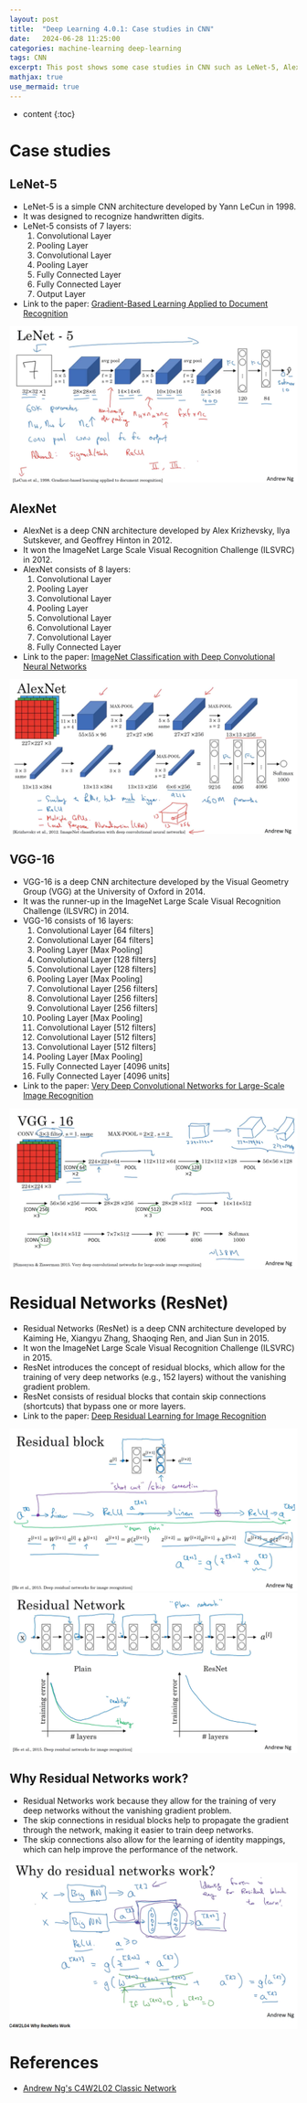 ```yaml
---
layout: post
title:  "Deep Learning 4.0.1: Case studies in CNN"
date:   2024-06-28 11:25:00
categories: machine-learning deep-learning
tags: CNN
excerpt: This post shows some case studies in CNN such as LeNet-5, AlexNet, VGG, and ResNet.
mathjax: true
use_mermaid: true
---
```


* content
{:toc}

# Case studies
## LeNet-5
- LeNet-5 is a simple CNN architecture developed by Yann LeCun in 1998.
- It was designed to recognize handwritten digits.
- LeNet-5 consists of 7 layers:
  1. Convolutional Layer
  2. Pooling Layer
  3. Convolutional Layer
  4. Pooling Layer
  5. Fully Connected Layer
  6. Fully Connected Layer
  7. Output Layer
- Link to the paper: [Gradient-Based Learning Applied to Document Recognition](http://yann.lecun.com/exdb/publis/pdf/lecun-01a.pdf)

![LeNet-5](/assets/images/deep_learning/403/lenet-5.png)

## AlexNet
- AlexNet is a deep CNN architecture developed by Alex Krizhevsky, Ilya Sutskever, and Geoffrey Hinton in 2012.
- It won the ImageNet Large Scale Visual Recognition Challenge (ILSVRC) in 2012.
- AlexNet consists of 8 layers:
  1. Convolutional Layer
  2. Pooling Layer
  3. Convolutional Layer
  4. Pooling Layer
  5. Convolutional Layer
  6. Convolutional Layer
  7. Convolutional Layer
  8. Fully Connected Layer
- Link to the paper: [ImageNet Classification with Deep Convolutional Neural Networks](https://papers.nips.cc/paper/4824-imagenet-classification-with-deep-convolutional-neural-networks.pdf)

![AlexNet](/assets/images/deep_learning/403/alexnet.png)

## VGG-16
- VGG-16 is a deep CNN architecture developed by the Visual Geometry Group (VGG) at the University of Oxford in 2014.
- It was the runner-up in the ImageNet Large Scale Visual Recognition Challenge (ILSVRC) in 2014.
- VGG-16 consists of 16 layers:
  1. Convolutional Layer [64 filters]
  2. Convolutional Layer [64 filters]
  3. Pooling Layer [Max Pooling]
  4. Convolutional Layer [128 filters]
  5. Convolutional Layer [128 filters]
  6. Pooling Layer [Max Pooling]
  7. Convolutional Layer [256 filters]
  8. Convolutional Layer [256 filters]
  9. Convolutional Layer [256 filters]
  10. Pooling Layer [Max Pooling]
  11. Convolutional Layer [512 filters]
  12. Convolutional Layer [512 filters]
  13. Convolutional Layer [512 filters]
  14. Pooling Layer [Max Pooling]
  15. Fully Connected Layer [4096 units]
  16. Fully Connected Layer [4096 units]
- Link to the paper: [Very Deep Convolutional Networks for Large-Scale Image Recognition](https://arxiv.org/abs/1409.1556)   

![VGG-16](/assets/images/deep_learning/403/vgg-16.png)


# Residual Networks (ResNet)
- Residual Networks (ResNet) is a deep CNN architecture developed by Kaiming He, Xiangyu Zhang, Shaoqing Ren, and Jian Sun in 2015.
- It won the ImageNet Large Scale Visual Recognition Challenge (ILSVRC) in 2015.
- ResNet introduces the concept of residual blocks, which allow for the training of very deep networks (e.g., 152 layers) without the vanishing gradient problem.
- ResNet consists of residual blocks that contain skip connections (shortcuts) that bypass one or more layers.
- Link to the paper: [Deep Residual Learning for Image Recognition](https://arxiv.org/abs/1512.03385)   

![ResNet](/assets/images/deep_learning/403/resnet-1.png)
![ResNet](/assets/images/deep_learning/403/resnet-2.png)

## Why Residual Networks work?
- Residual Networks work because they allow for the training of very deep networks without the vanishing gradient problem.
- The skip connections in residual blocks help to propagate the gradient through the network, making it easier to train deep networks.
- The skip connections also allow for the learning of identity mappings, which can help improve the performance of the network.

![ResNet](/assets/images/deep_learning/403/why-resnet-works.png)



# References
- [Andrew Ng's C4W2L02 Classic Network](https://youtu.be/dZVkygnKh1M?feature=shared)